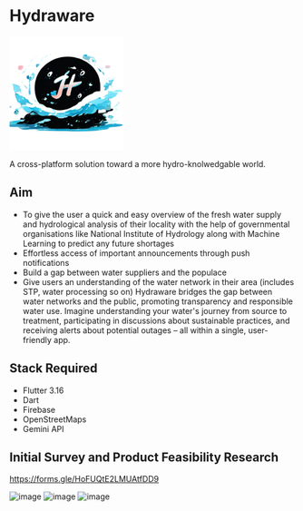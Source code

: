 # Hydraware

<img src="assets/images/icon_alt.png" alt="Logo" width="200" height="200">

A cross-platform solution toward a more hydro-knolwedgable world.

## Aim
- To give the user a quick and easy overview of the fresh water supply and hydrological analysis of their locality with the help of governmental organisations like National Institute of Hydrology along with Machine Learning to predict any future shortages
- Effortless access of important announcements through push notifications
- Build a gap between water suppliers and the populace
- Give users an understanding of the water network in their area (includes STP, water processing so on)
Hydraware bridges the gap between water networks and the public, promoting transparency and responsible water use. Imagine understanding your water's journey from source to treatment, participating in discussions about sustainable practices, and receiving alerts about potential outages – all within a single, user-friendly app.


## Stack Required
- Flutter 3.16
- Dart
- Firebase
- OpenStreetMaps
- Gemini API

## Initial Survey and Product Feasibility Research

https://forms.gle/HoFUQtE2LMUAtfDD9

![image](https://github.com/nots1dd/Hydraware/assets/140317709/c8c453ff-a955-4657-9c87-f2b4267d6128)
![image](https://github.com/nots1dd/Hydraware/assets/140317709/f46e4084-adcf-4174-b051-34970daf20fb)
![image](https://github.com/nots1dd/Hydraware/assets/140317709/595b0dd4-1444-427a-8b8a-e396902403b6)







